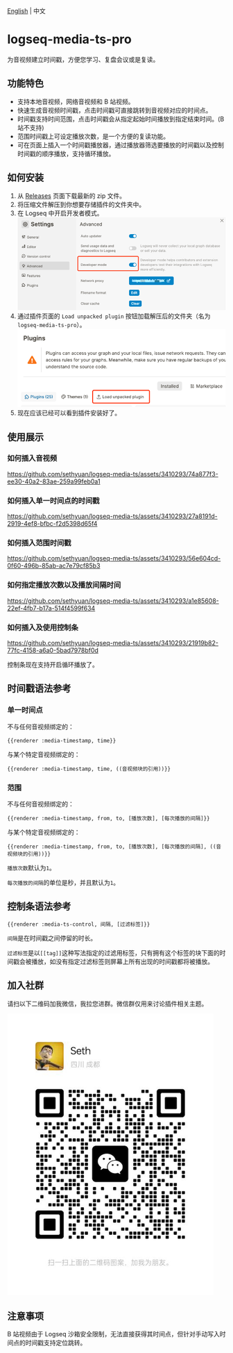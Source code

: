 [English](README.md) | 中文

# logseq-media-ts-pro

为音视频建立时间戳，方便您学习、复盘会议或是复读。

## 功能特色

- 支持本地音视频，网络音视频和 B 站视频。
- 快速生成音视频时间戳，点击时间戳可直接跳转到音视频对应的时间点。
- 时间戳支持时间范围，点击时间戳会从指定起始时间播放到指定结束时间。(B 站不支持)
- 范围时间戳上可设定播放次数，是一个方便的复读功能。
- 可在页面上插入一个时间戳播放器，通过播放器筛选要播放的时间戳以及控制时间戳的顺序播放，支持循环播放。

## 如何安装

1. 从 [Releases](https://gitee.com/sethyuan/logseq-media-ts/releases) 页面下载最新的 zip 文件。
1. 将压缩文件解压到你想要存储插件的文件夹中。
1. 在 Logseq 中开启开发者模式。 ![](./assets/developer_mode.png)
1. 通过插件页面的 `Load unpacked plugin` 按钮加载解压后的文件夹（名为 `logseq-media-ts-pro`）。 ![](./assets/load_plugin.png)
1. 现在应该已经可以看到插件安装好了。

## 使用展示

### 如何插入音视频

https://github.com/sethyuan/logseq-media-ts/assets/3410293/74a877f3-ee30-40a2-83ae-259a99feb0a1

### 如何插入单一时间点的时间戳

https://github.com/sethyuan/logseq-media-ts/assets/3410293/27a8191d-2919-4ef8-bfbc-f2d5398d65f4

### 如何插入范围时间戳

https://github.com/sethyuan/logseq-media-ts/assets/3410293/56e604cd-0f60-496b-85ab-ac7e79cf85b3

### 如何指定播放次数以及播放间隔时间

https://github.com/sethyuan/logseq-media-ts/assets/3410293/a1e85608-22ef-4fb7-b17a-514f4599f634

### 如何插入及使用控制条

https://github.com/sethyuan/logseq-media-ts/assets/3410293/21919b82-77fc-4158-a6a0-5bad7978bf0d

控制条现在支持开启循环播放了。

## 时间戳语法参考

### 单一时间点

不与任何音视频绑定的：

```
{{renderer :media-timestamp, time}}
```

与某个特定音视频绑定的：

```
{{renderer :media-timestamp, time, ((音视频块的引用))}}
```

### 范围

不与任何音视频绑定的：

```
{{renderer :media-timestamp, from, to, [播放次数], [每次播放的间隔]}}
```

与某个特定音视频绑定的：

```
{{renderer :media-timestamp, from, to, [播放次数], [每次播放的间隔], ((音视频块的引用))}}
```

`播放次数`默认为`1`。

`每次播放的间隔`的单位是秒，并且默认为`1`。

## 控制条语法参考

```
{{renderer :media-ts-control, 间隔, [过滤标签]}}
```

`间隔`是在时间戳之间停留的时长。

`过滤标签`是以`[[tag]]`这种写法指定的过滤用标签，只有拥有这个标签的块下面的时间戳会被播放，如没有指定过滤标签则屏幕上所有出现的时间戳都将被播放。

## 加入社群

请扫以下二维码加我微信，我拉您进群。微信群仅用来讨论插件相关主题。

![](./assets/wx.jpg)

## 注意事项

B 站视频由于 Logseq 沙箱安全限制，无法直接获得其时间点，但针对手动写入时间点的时间戳支持定位跳转。
